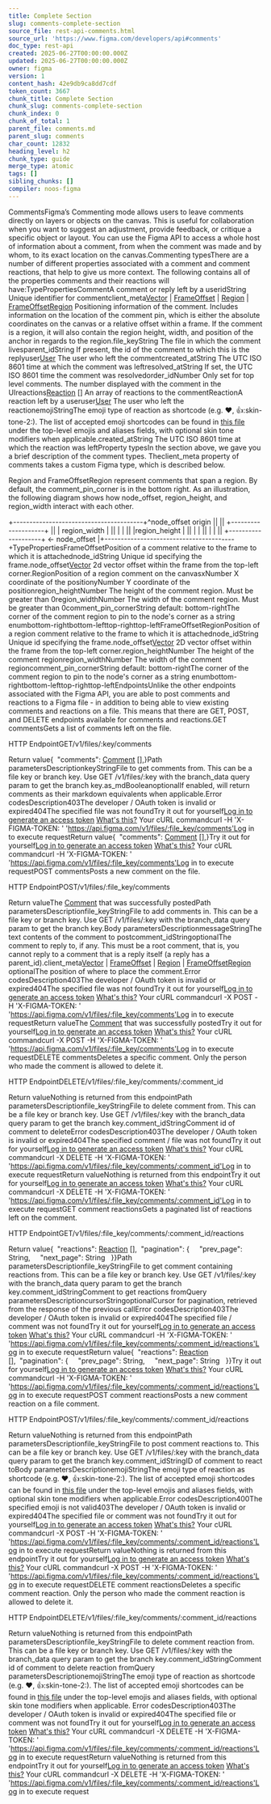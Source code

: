 ```yaml
---
title: Complete Section
slug: comments-complete-section
source_file: rest-api-comments.html
source_url: 'https://www.figma.com/developers/api#comments'
doc_type: rest-api
created: 2025-06-27T00:00:00.000Z
updated: 2025-06-27T00:00:00.000Z
owner: figma
version: 1
content_hash: 42e9db9ca8dd7cdf
token_count: 3667
chunk_title: Complete Section
chunk_slug: comments-complete-section
chunk_index: 0
chunk_of_total: 1
parent_file: comments.md
parent_slug: comments
char_count: 12832
heading_level: h2
chunk_type: guide
merge_type: atomic
tags: []
sibling_chunks: []
compiler: noos-figma
---
```


CommentsFigma’s Commenting mode allows users to leave comments directly on layers or objects on the canvas. This is useful for collaboration when you want to suggest an adjustment, provide feedback, or critique a specific object or layout. You can use the Figma API to access a whole host of information about a comment, from when the comment was made and by whom, to its exact location on the canvas.Commenting typesThere are a number of different properties associated with a comment and comment reactions, that help to give us more context. The following contains all of the properties comments and their reactions will have:TypePropertiesCommentA comment or reply left by a useridString Unique identifier for commentclient_meta[Vector](#vector-type)
 | [FrameOffset](#frameoffset-type)
 | [Region](#region-type)
 | [FrameOffsetRegion](#frameoffsetregion-type)
 Positioning information of the comment. Includes information on the location of the comment pin, which is either the absolute coordinates on the canvas or a relative offset within a frame. If the comment is a region, it will also contain the region height, width, and position of the anchor in regards to the region.file_keyString The file in which the comment livesparent_idString If present, the id of the comment to which this is the replyuser[User](#user-type)
 The user who left the commentcreated_atString The UTC ISO 8601 time at which the comment was leftresolved_atString If set, the UTC ISO 8601 time the comment was resolvedorder_idNumber Only set for top level comments. The number displayed with the comment in the UIreactions[Reaction](#reaction-type)
[] An array of reactions to the commentReactionA reaction left by a useruser[User](#user-type)
 The user who left the reactionemojiStringThe emoji type of reaction as shortcode (e.g. :heart:, :+1::skin-tone-2:). The list of accepted emoji shortcodes can be found in [this file](https://raw.githubusercontent.com/missive/emoji-mart/main/packages/emoji-mart-data/sets/14/native.json)
 under the top-level emojis and aliases fields, with optional skin tone modifiers when applicable.created_atString The UTC ISO 8601 time at which the reaction was leftProperty typesIn the section above, we gave you a brief description of the comment types. Theclient_meta property of comments takes a custom Figma type, which is described below.

Region and FrameOffsetRegion represent comments that span a region. By default, the comment_pin_corner is in the bottom right. As an illustration, the following diagram shows how node_offset, region_height, and region_width interact with each other.

+----------------------------------------+^node_offset origin || || +--------------------+ || | region_width | || | | || |region_height | || | | || | | || +--------------------+ <- node_offset |+----------------------------------------+TypePropertiesFrameOffsetPosition of a comment relative to the frame to which it is attachednode_idString Unique id specifying the frame.node_offset[Vector](#vector-type)
 2d vector offset within the frame from the top-left corner.RegionPosition of a region comment on the canvasxNumber X coordinate of the positionyNumber Y coordinate of the positionregion_heightNumber The height of the comment region. Must be greater than 0region_widthNumber The width of the comment region. Must be greater than 0comment_pin_cornerString default: bottom-rightThe corner of the comment region to pin to the node's corner as a string enumbottom-rightbottom-lefttop-righttop-leftFrameOffsetRegionPosition of a region comment relative to the frame to which it is attachednode_idString Unique id specifying the frame.node_offset[Vector](#vector-type)
 2D vector offset within the frame from the top-left corner.region_heightNumber The height of the comment regionregion_widthNumber The width of the comment regioncomment_pin_cornerString default: bottom-rightThe corner of the comment region to pin to the node's corner as a string enumbottom-rightbottom-lefttop-righttop-leftEndpointsUnlike the other endpoints associated with the Figma API, you are able to post comments and reactions to a Figma file - in addition to being able to view existing comments and reactions on a file. This means that there are GET, POST, and DELETE endpoints available for comments and reactions.GET commentsGets a list of comments left on the file.

HTTP EndpointGET/v1/files/:key/comments

Return value{  "comments": [Comment](#comment-type)
[],}Path parametersDescriptionkeyStringFile to get comments from. This can be a file key or branch key. Use GET /v1/files/:key with the branch_data query param to get the branch key.as_mdBooleanoptionalIf enabled, will return comments as their markdown equivalents when applicable.Error codesDescription403The developer / OAuth token is invalid or expired404The specified file was not foundTry it out for yourself[Log in to generate an access token](/login?cont=/developers/docs)
[What's this?](#access-tokens)
Your cURL commandcurl -H 'X-FIGMA-TOKEN: <personal access token>' 'https://api.figma.com/v1/files/:file_key/comments'Log in to execute requestReturn value{  "comments": [Comment](#comment-type)
[],}Try it out for yourself[Log in to generate an access token](/login?cont=/developers/docs)
[What's this?](#access-tokens)
Your cURL commandcurl -H 'X-FIGMA-TOKEN: <personal access token>' 'https://api.figma.com/v1/files/:file_key/comments'Log in to execute requestPOST commentsPosts a new comment on the file.

HTTP EndpointPOST/v1/files/:file_key/comments

Return valueThe [Comment](#comment-type)
 that was successfully postedPath parametersDescriptionfile_keyStringFile to add comments in. This can be a file key or branch key. Use GET /v1/files/:key with the branch_data query param to get the branch key.Body parametersDescriptionmessageStringThe text contents of the comment to postcomment_idStringoptionalThe comment to reply to, if any. This must be a root comment, that is, you cannot reply to a comment that is a reply itself (a reply has a parent_id).client_meta[Vector](#vector-type)
 | [FrameOffset](#frameoffset-type)
 | [Region](#region-type)
 | [FrameOffsetRegion](#frameoffsetregion-type)
optionalThe position of where to place the comment.Error codesDescription403The developer / OAuth token is invalid or expired404The specified file was not foundTry it out for yourself[Log in to generate an access token](/login?cont=/developers/docs)
[What's this?](#access-tokens)
Your cURL commandcurl -X POST -H 'X-FIGMA-TOKEN: <personal access token>' 'https://api.figma.com/v1/files/:file_key/comments'Log in to execute requestReturn valueThe [Comment](#comment-type)
 that was successfully postedTry it out for yourself[Log in to generate an access token](/login?cont=/developers/docs)
[What's this?](#access-tokens)
Your cURL commandcurl -X POST -H 'X-FIGMA-TOKEN: <personal access token>' 'https://api.figma.com/v1/files/:file_key/comments'Log in to execute requestDELETE commentsDeletes a specific comment. Only the person who made the comment is allowed to delete it.

HTTP EndpointDELETE/v1/files/:file_key/comments/:comment_id

Return valueNothing is returned from this endpointPath parametersDescriptionfile_keyStringFile to delete comment from. This can be a file key or branch key. Use GET /v1/files/:key with the branch_data query param to get the branch key.comment_idStringComment id of comment to deleteError codesDescription403The developer / OAuth token is invalid or expired404The specified comment / file was not foundTry it out for yourself[Log in to generate an access token](/login?cont=/developers/docs)
[What's this?](#access-tokens)
Your cURL commandcurl -X DELETE -H 'X-FIGMA-TOKEN: <personal access token>' 'https://api.figma.com/v1/files/:file_key/comments/:comment_id'Log in to execute requestReturn valueNothing is returned from this endpointTry it out for yourself[Log in to generate an access token](/login?cont=/developers/docs)
[What's this?](#access-tokens)
Your cURL commandcurl -X DELETE -H 'X-FIGMA-TOKEN: <personal access token>' 'https://api.figma.com/v1/files/:file_key/comments/:comment_id'Log in to execute requestGET comment reactionsGets a paginated list of reactions left on the comment.

HTTP EndpointGET/v1/files/:file_key/comments/:comment_id/reactions

Return value{  "reactions": [Reaction](#reaction-type)
[],  "pagination": {     "prev_page": String,     "next_page": String   }}Path parametersDescriptionfile_keyStringFile to get comment containing reactions from. This can be a file key or branch key. Use GET /v1/files/:key with the branch_data query param to get the branch key.comment_idStringComment to get reactions fromQuery parametersDescriptioncursorStringoptionalCursor for pagination, retrieved from the response of the previous callError codesDescription403The developer / OAuth token is invalid or expired404The specified file / comment was not foundTry it out for yourself[Log in to generate an access token](/login?cont=/developers/docs)
[What's this?](#access-tokens)
Your cURL commandcurl -H 'X-FIGMA-TOKEN: <personal access token>' 'https://api.figma.com/v1/files/:file_key/comments/:comment_id/reactions'Log in to execute requestReturn value{  "reactions": [Reaction](#reaction-type)
[],  "pagination": {     "prev_page": String,     "next_page": String   }}Try it out for yourself[Log in to generate an access token](/login?cont=/developers/docs)
[What's this?](#access-tokens)
Your cURL commandcurl -H 'X-FIGMA-TOKEN: <personal access token>' 'https://api.figma.com/v1/files/:file_key/comments/:comment_id/reactions'Log in to execute requestPOST comment reactionsPosts a new comment reaction on a file comment.

HTTP EndpointPOST/v1/files/:file_key/comments/:comment_id/reactions

Return valueNothing is returned from this endpointPath parametersDescriptionfile_keyStringFile to post comment reactions to. This can be a file key or branch key. Use GET /v1/files/:key with the branch_data query param to get the branch key.comment_idStringID of comment to react toBody parametersDescriptionemojiStringThe emoji type of reaction as shortcode (e.g. :heart:, :+1::skin-tone-2:). The list of accepted emoji shortcodes can be found in [this file](https://raw.githubusercontent.com/missive/emoji-mart/main/packages/emoji-mart-data/sets/14/native.json)
 under the top-level emojis and aliases fields, with optional skin tone modifiers when applicable.Error codesDescription400The specified emoji is not valid403The developer / OAuth token is invalid or expired404The specified file or comment was not foundTry it out for yourself[Log in to generate an access token](/login?cont=/developers/docs)
[What's this?](#access-tokens)
Your cURL commandcurl -X POST -H 'X-FIGMA-TOKEN: <personal access token>' 'https://api.figma.com/v1/files/:file_key/comments/:comment_id/reactions'Log in to execute requestReturn valueNothing is returned from this endpointTry it out for yourself[Log in to generate an access token](/login?cont=/developers/docs)
[What's this?](#access-tokens)
Your cURL commandcurl -X POST -H 'X-FIGMA-TOKEN: <personal access token>' 'https://api.figma.com/v1/files/:file_key/comments/:comment_id/reactions'Log in to execute requestDELETE comment reactionsDeletes a specific comment reaction. Only the person who made the comment reaction is allowed to delete it.

HTTP EndpointDELETE/v1/files/:file_key/comments/:comment_id/reactions

Return valueNothing is returned from this endpointPath parametersDescriptionfile_keyStringFile to delete comment reaction from. This can be a file key or branch key. Use GET /v1/files/:key with the branch_data query param to get the branch key.comment_idStringComment id of comment to delete reaction fromQuery parametersDescriptionemojiStringThe emoji type of reaction as shortcode (e.g. :heart:, :+1::skin-tone-2:). The list of accepted emoji shortcodes can be found in [this file](https://raw.githubusercontent.com/missive/emoji-mart/main/packages/emoji-mart-data/sets/14/native.json)
 under the top-level emojis and aliases fields, with optional skin tone modifiers when applicable. Error codesDescription403The developer / OAuth token is invalid or expired404The specified file or comment was not foundTry it out for yourself[Log in to generate an access token](/login?cont=/developers/docs)
[What's this?](#access-tokens)
Your cURL commandcurl -X DELETE -H 'X-FIGMA-TOKEN: <personal access token>' 'https://api.figma.com/v1/files/:file_key/comments/:comment_id/reactions'Log in to execute requestReturn valueNothing is returned from this endpointTry it out for yourself[Log in to generate an access token](/login?cont=/developers/docs)
[What's this?](#access-tokens)
Your cURL commandcurl -X DELETE -H 'X-FIGMA-TOKEN: <personal access token>' 'https://api.figma.com/v1/files/:file_key/comments/:comment_id/reactions'Log in to execute request
